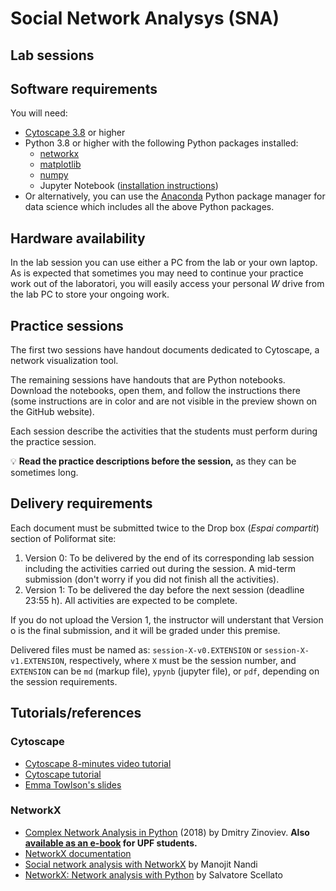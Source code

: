 # Social Network Analysys (SNA)

## Lab sessions

## Software requirements

You will need:

* [Cytoscape 3.8](https://cytoscape.org/download.html) or higher
* Python 3.8 or higher with the following Python packages installed:
   * [networkx](https://networkx.github.io/)
   * [matplotlib](https://matplotlib.org/)
   * [numpy](https://numpy.org/)
   * Jupyter Notebook ([installation instructions](https://jupyter.org/install.html))
* Or alternatively, you can use the [Anaconda](https://www.anaconda.com/products/individual) Python package manager for data science which includes all the above Python packages.

## Hardware availability

In the lab session you can use either a PC from the lab or your own laptop. As is expected that sometimes you may need to continue your practice work out of the laboratori, you will easily access your personal *W* drive from the lab PC to store your ongoing work.

## Practice sessions

The first two sessions have handout documents dedicated to Cytoscape, a network visualization tool.

The remaining sessions have handouts that are Python notebooks. Download the notebooks, open them, and follow the instructions there (some instructions are in color and are not visible in the preview shown on the GitHub website). 

Each session describe the activities that the students must perform during the practice session.

:bulb: **Read the practice descriptions before the session,** as they can be sometimes long.

## Delivery requirements

Each document must be submitted twice to the Drop box (*Espai compartit*) section of Poliformat site:

1. Version 0: To be delivered by the end of its corresponding lab session including the activities carried out during the session. A mid-term submission (don't worry if you did not finish all the activities).
2. Version 1: To be delivered the day before the next session (deadline 23:55 h). All activities are expected to be complete.

If you do not upload the Version 1, the instructor will understant that Version o is the final submission, and it will be graded under this premise.

Delivered files must be named as: `session-X-v0.EXTENSION` or `session-X-v1.EXTENSION`, respectively, where `X` must be the session number, and `EXTENSION` can be `md` (markup file), `ypynb` (jupyter file), or `pdf`, depending on the session requirements.

## Tutorials/references

### Cytoscape

* [Cytoscape 8-minutes video tutorial](https://www.youtube.com/watch?v=iGpxX0Kd4Z0&list=PLFQS98nmv__wFmmSDePx9FtQ2TFRS6wdR)
* [Cytoscape tutorial](https://github.com/cytoscape/cytoscape-tutorials/wiki)
* [Emma Towlson's slides](https://www.dropbox.com/s/37zleq3ynw6e0n6/Cytoscape_2017.pdf?dl=0)

### NetworkX

* [Complex Network Analysis in Python](https://www.amazon.com/gp/product/1680502697/) (2018) by Dmitry Zinoviev. **Also [available as an e-book](https://upfinder.upf.edu/iii/encore/record/C__Rb1557007?lang=cat) for UPF students.**
* [NetworkX documentation](https://networkx.github.io/)
* [Social network analysis with NetworkX](https://blog.dominodatalab.com/social-network-analysis-with-networkx/) by Manojit Nandi
* [NetworkX: Network analysis with Python](https://www.cl.cam.ac.uk/~cm542/teaching/2010/stna-pdfs/stna-lecture8.pdf) by Salvatore Scellato
